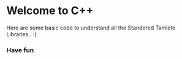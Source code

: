 # Welcome to C++ 

Here are some basic code to understand all the Standered Tamlete Libraries..
:)

### Have fun
